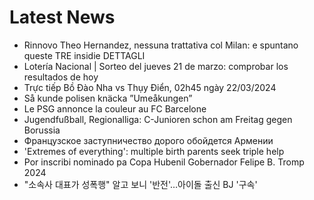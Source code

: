 # Latest News
-  Rinnovo Theo Hernandez, nessuna trattativa col Milan: e spuntano queste TRE insidie DETTAGLI
-  Lotería Nacional | Sorteo del jueves 21 de marzo: comprobar los resultados de hoy
-  Trực tiếp Bồ Đào Nha vs Thụy Điển, 02h45 ngày 22/03/2024
-  Så kunde polisen knäcka ”Umeåkungen”
-  Le PSG annonce la couleur au FC Barcelone
-  Jugendfußball, Regionalliga: C-Junioren schon am Freitag gegen Borussia
-  Французское заступничество дорого обойдется Армении
-  'Extremes of everything': multiple birth parents seek triple help
-  Por inscribi nominado pa Copa Hubenil Gobernador Felipe B. Tromp 2024
-  "소속사 대표가 성폭행" 알고 보니 '반전'…아이돌 출신 BJ '구속'
